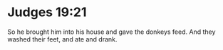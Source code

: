 # Judges 19:21

So he brought him into his house and gave the donkeys feed. And they washed their feet, and ate and drank.
